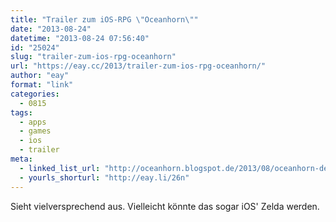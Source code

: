 ```yaml
---
title: "Trailer zum iOS-RPG \"Oceanhorn\""
date: "2013-08-24"
datetime: "2013-08-24 07:56:40"
id: "25024"
slug: "trailer-zum-ios-rpg-oceanhorn"
url: "https://eay.cc/2013/trailer-zum-ios-rpg-oceanhorn/"
author: "eay"
format: "link"
categories:
  - 0815
tags:
  - apps
  - games
  - ios
  - trailer
meta:
  - linked_list_url: "http://oceanhorn.blogspot.de/2013/08/oceanhorn-debut-trailer-is-here.html"
  - yourls_shorturl: "http://eay.li/26n"
---
```


Sieht vielversprechend aus. Vielleicht könnte das sogar iOS' Zelda werden.
